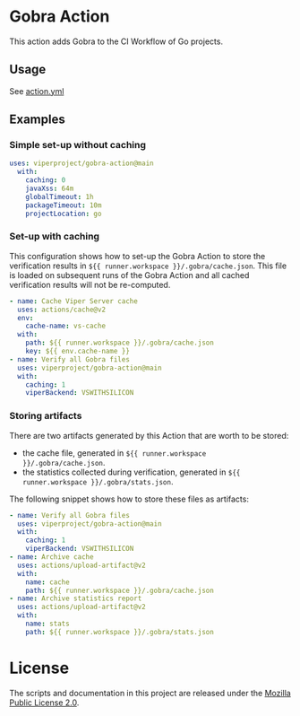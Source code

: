 # Gobra Action

This action adds Gobra to the CI Workflow of Go projects.

## Usage

See [action.yml](./action.yml)

## Examples

### Simple set-up without caching

```yaml
uses: viperproject/gobra-action@main
  with:
  	caching: 0
    javaXss: 64m
    globalTimeout: 1h
    packageTimeout: 10m
    projectLocation: go
```

### Set-up with caching

This configuration shows how to set-up the Gobra Action to store the verification results in  `${{ runner.workspace }}/.gobra/cache.json`. This file is loaded on subsequent runs of the Gobra Action and all cached verification results will not be  re-computed.

```yaml
- name: Cache Viper Server cache
  uses: actions/cache@v2
  env:
    cache-name: vs-cache
  with:
    path: ${{ runner.workspace }}/.gobra/cache.json 
    key: ${{ env.cache-name }}
- name: Verify all Gobra files
  uses: viperproject/gobra-action@main
  with:
    caching: 1
    viperBackend: VSWITHSILICON
```

### Storing artifacts

There are two artifacts generated by this Action that are worth to be stored:
 - the cache file, generated in `${{ runner.workspace }}/.gobra/cache.json`.
 - the statistics collected during verification,  generated in `${{ runner.workspace }}/.gobra/stats.json`. 

The following snippet shows how to store these files as artifacts:

```yaml
- name: Verify all Gobra files
  uses: viperproject/gobra-action@main
  with:
    caching: 1
    viperBackend: VSWITHSILICON
- name: Archive cache
  uses: actions/upload-artifact@v2
  with:
    name: cache
    path: ${{ runner.workspace }}/.gobra/cache.json
- name: Archive statistics report
  uses: actions/upload-artifact@v2
  with:
    name: stats
    path: ${{ runner.workspace }}/.gobra/stats.json     

```

# License

The scripts and documentation in this project are released under the [Mozilla Public License 2.0](LICENSE.txt).
